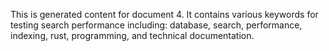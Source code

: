 This is generated content for document 4. It contains various keywords for testing search performance including: database, search, performance, indexing, rust, programming, and technical documentation.